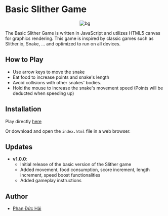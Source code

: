 # Basic Slither Game

<p align="center"> <img src="./images/gif/demo.gif" alt="bg" /> </p>

The Basic Slither Game is written in JavaScript and utilizes HTML5 canvas for graphics rendering. This game is inspired by classic games such as Slither.io, Snake, ... and optimized to run on all devices.

## How to Play

- Use arrow keys to move the snake
- Eat food to increase points and snake's length
- Avoid collisions with other snakes' bodies.
- Hold the mouse to increase the snake's movement speed (Points will be deducted when speeding up)

## Installation

Play directly [here](https://zukahai.github.io/slither.io/)

Or download and open the `index.html` file in a web browser.

## Updates

- **v1.0.0**:
  - Initial release of the basic version of the Slither game
  - Added movement, food consumption, score increment, length increment, speed boost functionalities
  - Added gameplay instructions

## Author

- [Phan Đức Hải](./)
